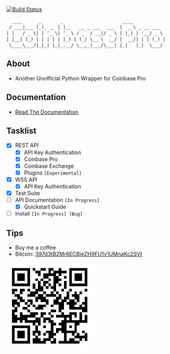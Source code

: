 [![Build Status](https://app.travis-ci.com/teleprint-me/coinbase-pro.svg?branch=main)](https://travis-ci.com/teleprint-me/coinbase-pro)

```
  ____      _       _                      ____            
 / ___|___ (_)_ __ | |__   __ _ ___  ___  |  _ \ _ __ ___  
| |   / _ \| | '_ \| '_ \ / _` / __|/ _ \ | |_) | '__/ _ \ 
| |__| (_) | | | | | |_) | (_| \__ \  __/ |  __/| | | (_) |
 \____\___/|_|_| |_|_.__/ \__,_|___/\___| |_|   |_|  \___/ 
```

## About
- Another Unofficial Python Wrapper for Coinbase Pro 

## Documentation
- [Read The Documentation](https://github.com/teleprint-me/coinbase-pro/tree/main/docs)

## Tasklist
- [x] REST API
  - [x] API Key Authentication
  - [x] Coinbase Pro 
  - [x] Coinbase Exchange
  - [x] Plugins `[Experimental]`
- [x] WSS API
  - [x] API Key Authentication
- [x] Test Suite
- [ ] API Documentation `[In Progress]`
  - [x] Quickstart Guide
- [ ] Install `[In Progress] [Bug]`

## Tips

- Buy me a coffee 
- Bitcoin: [397d3tB2Mr6ECBjeZH9FU1v1UMnaKc2SVt](https://www.blockchain.com/btc/address/397d3tB2Mr6ECBjeZH9FU1v1UMnaKc2SVt)

![Bitcoin QR Code](https://github.com/teleprint-me/coinbase-pro/blob/main/assets/qr-bitcoin.png?raw=true)
